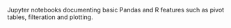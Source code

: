 Jupyter notebooks documenting basic Pandas and R features such as pivot tables, filteration and plotting.
